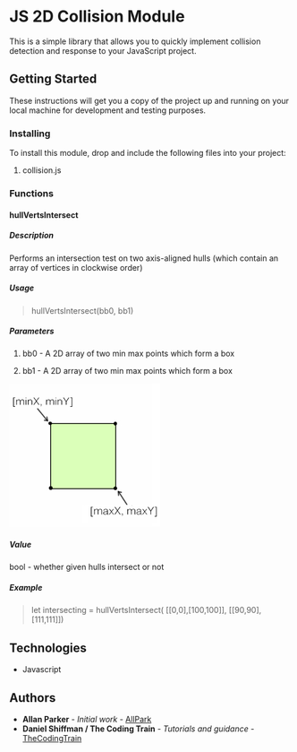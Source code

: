 # JS 2D Collision Module

This is a simple library that allows you to quickly implement collision detection and response to your JavaScript project. 

## Getting Started

These instructions will get you a copy of the project up and running on your local machine for development and testing purposes. 

### Installing

To install this module, drop and include the following files into your project: 
1. collision.js

### Functions 

#### hullVertsIntersect
##### Description

Performs an intersection test on two axis-aligned hulls (which contain an array of vertices in clockwise order)
##### Usage
> hullVertsIntersect(bb0, bb1)

##### Parameters

1. bb0 - A 2D array of two min max points which form a box

2. bb1 - A 2D array of two min max points which form a box

![Diagram of the min max box model](https://github.com/allpark/JS-2D-Collision-Module/blob/master/diagram_minmax.jpg)

##### Value
bool - whether given hulls intersect or not 

##### Example
> let intersecting = hullVertsIntersect( [[0,0],[100,100]], [[90,90],[111,111]])

## Technologies

* Javascript

## Authors

* **Allan Parker** - *Initial work* - [AllPark](https://github.com/allpark)
* **Daniel Shiffman / The Coding Train** - *Tutorials and guidance* - [TheCodingTrain](https://github.com/CodingTrain)


